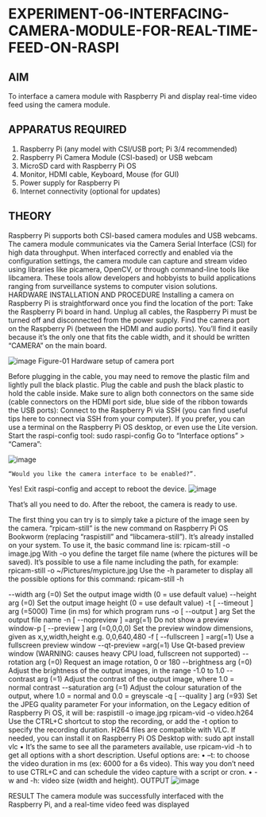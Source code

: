 # EXPERIMENT-06-INTERFACING-CAMERA-MODULE-FOR-REAL-TIME-FEED-ON-RASPI

  
## AIM
To interface a camera module with Raspberry Pi and display real-time video feed using the camera module.

## APPARATUS REQUIRED
1.	Raspberry Pi (any model with CSI/USB port; Pi 3/4 recommended)
2.	Raspberry Pi Camera Module (CSI-based) or USB webcam
3.	MicroSD card with Raspberry Pi OS
4.	Monitor, HDMI cable, Keyboard, Mouse (for GUI)
5.	Power supply for Raspberry Pi
6.	Internet connectivity (optional for updates)

## THEORY
Raspberry Pi supports both CSI-based camera modules and USB webcams. The camera module communicates via the Camera Serial Interface (CSI) for high data throughput. When interfaced correctly and enabled via the configuration settings, the camera module can capture and stream video using libraries like picamera, OpenCV, or through command-line tools like libcamera. These tools allow developers and hobbyists to build applications ranging from surveillance systems to computer vision solutions.
HARDWARE INSTALLATION AND PROCEDURE 
Installing a camera on Raspberry Pi is straightforward once you find the location of the port:
Take the Raspberry Pi board in hand. Unplug all cables, the Raspberry Pi must be turned off and disconnected from the power supply.
Find the camera port on the Raspberry Pi (between the HDMI and audio ports).
You’ll find it easily because it’s the only one that fits the cable width, and it should be written “CAMERA” on the main board.
 

![image](https://github.com/user-attachments/assets/7fcce32e-cb17-456a-a1ed-310e5c239862)
Figure-01 Hardware setup of camera port

Before plugging in the cable, you may need to remove the plastic film and lightly pull the black plastic.
Plug the cable and push the black plastic to hold the cable inside.
Make sure to align both connectors on the same side (cable connectors on the HDMI port side, blue side of the ribbon towards the USB ports):
Connect to the Raspberry Pi via SSH (you can find useful tips here to connect via SSH from your computer).
If you prefer, you can use a terminal on the Raspberry Pi OS desktop, or even use the Lite version.
Start the raspi-config tool:
sudo raspi-config
Go to “Interface options” > “Camera”:
 
![image](https://github.com/user-attachments/assets/b9d9d5ad-7fe9-459a-a2ce-f8b405a7fd96)


	“Would you like the camera interface to be enabled?”.
Yes!
Exit raspi-config and accept to reboot the device.
![image](https://github.com/user-attachments/assets/a5e3eca1-2cde-4247-9278-7527450e94f1)

That’s all you need to do.
After the reboot, the camera is ready to use.
 
	
The first thing you can try is to simply take a picture of the image seen by the camera.
“rpicam-still” is the new command on Raspberry Pi OS Bookworm (replacing “raspistill” and “libcamera-still”).
It’s already installed on your system.
To use it, the basic command line is:
rpicam-still -o image.jpg
With -o you define the target file name (where the pictures will be saved). It’s possible to use a file name including the path, for example:
rpicam-still -o ~/Pictures/mypicture.jpg
Use the -h parameter to display all the possible options for this command:
rpicam-still -h
 
--width arg (=0) Set the output image width (0 = use default value)
--height arg (=0) Set the output image height (0 = use default value)
-t [ --timeout ] arg (=5000) Time (in ms) for which program runs
-o [ --output ] arg Set the output file name
-n [ --nopreview ] =arg(=1) Do not show a preview window-p [ --preview ] arg (=0,0,0,0) Set the preview window dimensions, given as x,y,width,height e.g. 0,0,640,480
-f [ --fullscreen ] =arg(=1) Use a fullscreen preview window
--qt-preview =arg(=1) Use Qt-based preview window (WARNING: causes heavy CPU load, fullscreen not
supported)
--rotation arg (=0) Request an image rotation, 0 or 180
--brightness arg (=0) Adjust the brightness of the output images, in the range -1.0 to 1.0
--contrast arg (=1) Adjust the contrast of the output image, where 1.0 = normal contrast
--saturation arg (=1) Adjust the colour saturation of the output, where 1.0 = normal and 0.0 =
greyscale
-q [ --quality ] arg (=93) Set the JPEG quality parameter
For your information, on the Legacy edition of Raspberry Pi OS, it will be:
raspistill -o image.jpg
rpicam-vid -o video.h264
Use the CTRL+C shortcut to stop the recording, or add the -t option to specify the recording duration.
H264 files are compatible with VLC.
If needed, you can install it on Raspberry Pi OS Desktop with:
sudo apt install vlc
•	It’s the same to see all the parameters available, use rpicam-vid -h to get all options with a short description. Useful options are:
•	–t: to choose the video duration in ms (ex: 6000 for a 6s video). This way you don’t need to use CTRL+C and can schedule the video capture with a script or cron.
•	-w and -h: video size (width and height).
OUTPUT 
![image](https://github.com/user-attachments/assets/dc7c7faf-cc86-461b-8196-9e2de4c946d3)

 
RESULT
The camera module was successfully interfaced with the Raspberry Pi, and a real-time video feed was displayed

